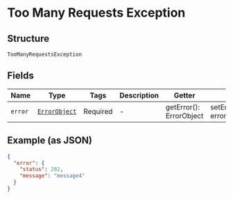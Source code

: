 
# Too Many Requests Exception

## Structure

`TooManyRequestsException`

## Fields

| Name | Type | Tags | Description | Getter | Setter |
|  --- | --- | --- | --- | --- | --- |
| `error` | [`ErrorObject`](../../doc/models/error-object.md) | Required | - | getError(): ErrorObject | setError(ErrorObject error): void |

## Example (as JSON)

```json
{
  "error": {
    "status": 202,
    "message": "message4"
  }
}
```

